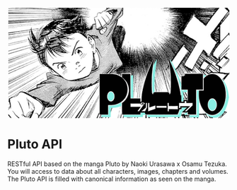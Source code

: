 <p align="center">
    <img width="500" src="https://github.com/sebastian-reyes/pluto-api/blob/master/assets/github/main_photo.jpg">
</p>

# Pluto API

RESTful API based on the manga Pluto by Naoki Urasawa x Osamu Tezuka. You will access to data about all
characters, images, chapters and volumes. The Pluto API is filled with canonical information as seen on the
manga.